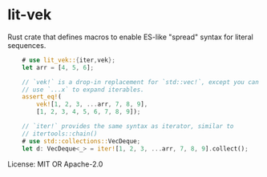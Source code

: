 # lit-vek

Rust crate that defines macros to enable ES-like "spread" syntax for
literal sequences.

```rust
    # use lit_vek::{iter,vek};
    let arr = [4, 5, 6];

    // `vek!` is a drop-in replacement for `std::vec!`, except you can
    // use `...x` to expand iterables.
    assert_eq!(
        vek![1, 2, 3, ...arr, 7, 8, 9],
        [1, 2, 3, 4, 5, 6, 7, 8, 9]);

    // `iter!` provides the same syntax as iterator, similar to
    // itertools::chain()
    # use std::collections::VecDeque;
    let d: VecDeque<_> = iter![1, 2, 3, ...arr, 7, 8, 9].collect();
```

License: MIT OR Apache-2.0
